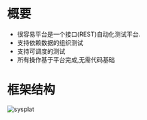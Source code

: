 # 概要
* 很容易平台是一个接口(REST)自动化测试平台.
* 支持依赖数据的组织测试
* 支持可调度的测试
* 所有操作基于平台完成,无需代码基础

# 框架结构
[sysplat]:https://github.com/hryOrgan/hryAuto/blob/dev/hrySysPlatform.png
![sysplat]





